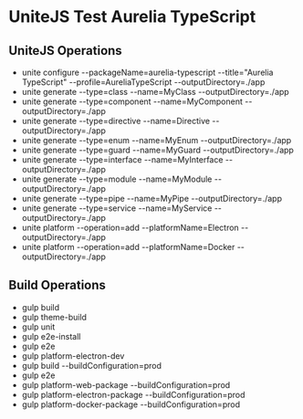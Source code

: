 # UniteJS Test Aurelia TypeScript

## UniteJS Operations

* unite configure --packageName=aurelia-typescript --title="Aurelia TypeScript" --profile=AureliaTypeScript --outputDirectory=./app
* unite generate --type=class --name=MyClass --outputDirectory=./app
* unite generate --type=component --name=MyComponent --outputDirectory=./app
* unite generate --type=directive --name=Directive --outputDirectory=./app
* unite generate --type=enum --name=MyEnum --outputDirectory=./app
* unite generate --type=guard --name=MyGuard --outputDirectory=./app
* unite generate --type=interface --name=MyInterface --outputDirectory=./app
* unite generate --type=module --name=MyModule --outputDirectory=./app
* unite generate --type=pipe --name=MyPipe --outputDirectory=./app
* unite generate --type=service --name=MyService --outputDirectory=./app
* unite platform --operation=add --platformName=Electron --outputDirectory=./app
* unite platform --operation=add --platformName=Docker --outputDirectory=./app

## Build Operations

* gulp build
* gulp theme-build
* gulp unit
* gulp e2e-install
* gulp e2e
* gulp platform-electron-dev
* gulp build --buildConfiguration=prod
* gulp e2e
* gulp platform-web-package --buildConfiguration=prod
* gulp platform-electron-package --buildConfiguration=prod
* gulp platform-docker-package --buildConfiguration=prod
